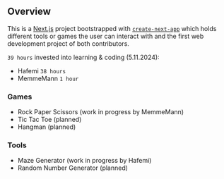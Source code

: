 ## Overview
This is a [Next.js](https://nextjs.org) project bootstrapped with [`create-next-app`](https://nextjs.org/docs/app/api-reference/cli/create-next-app) which holds different tools or games the user can interact with and the first web development project of both contributors.

`39 hours` invested into learning & coding (5.11.2024):
- Hafemi `38 hours`
- MemmeMann `1 hour`

### Games
- Rock Paper Scissors (work in progress by MemmeMann)
- Tic Tac Toe (planned)
- Hangman (planned)

### Tools
- Maze Generator (work in progress by Hafemi)
- Random Number Generator (planned)

